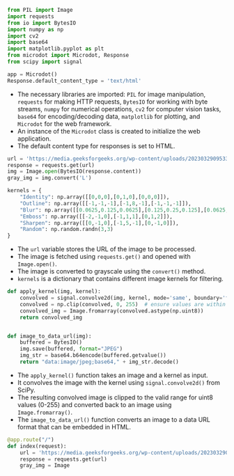 ```python
from PIL import Image
import requests
from io import BytesIO
import numpy as np
import cv2
import base64
import matplotlib.pyplot as plt
from microdot import Microdot, Response
from scipy import signal

app = Microdot()
Response.default_content_type = 'text/html'
```

- The necessary libraries are imported: `PIL` for image manipulation, `requests` for making HTTP requests, `BytesIO` for working with byte streams, `numpy` for numerical operations, `cv2` for computer vision tasks, `base64` for encoding/decoding data, `matplotlib` for plotting, and `Microdot` for the web framework.
- An instance of the `Microdot` class is created to initialize the web application.
- The default content type for responses is set to HTML.

```python
url = 'https://media.geeksforgeeks.org/wp-content/uploads/20230329095332/RGB-arrays-combined-to-make-image.jpg'
response = requests.get(url)
img = Image.open(BytesIO(response.content))
gray_img = img.convert('L')

kernels = {
    "Identity": np.array([[0,0,0],[0,1,0],[0,0,0]]),
    "Outline": np.array([[-1,-1,-1],[-1,8,-1],[-1,-1,-1]]),
    "Blur": np.array([[0.0625,0.125,0.0625],[0.125,0.25,0.125],[0.0625,0.125,0.0625]]),
    "Emboss": np.array([[-2,-1,0],[-1,1,1],[0,1,2]]),
    "Sharpen": np.array([[0,-1,0],[-1,5,-1],[0,-1,0]]),
    "Random": np.random.randn(3,3)
}
```

- The `url` variable stores the URL of the image to be processed.
- The image is fetched using `requests.get()` and opened with `Image.open()`.
- The image is converted to grayscale using the `convert()` method.
- `kernels` is a dictionary that contains different image kernels for filtering.

```python
def apply_kernel(img, kernel):
    convolved = signal.convolve2d(img, kernel, mode='same', boundary='fill', fillvalue=0)
    convolved = np.clip(convolved, 0, 255)  # ensure values are within the valid range for uint8
    convolved_img = Image.fromarray(convolved.astype(np.uint8))
    return convolved_img


def image_to_data_url(img):
    buffered = BytesIO()
    img.save(buffered, format="JPEG")
    img_str = base64.b64encode(buffered.getvalue())
    return "data:image/jpeg;base64," + img_str.decode()
```

- The `apply_kernel()` function takes an image and a kernel as input.
- It convolves the image with the kernel using `signal.convolve2d()` from SciPy.
- The resulting convolved image is clipped to the valid range for uint8 values (0-255) and converted back to an image using `Image.fromarray()`.
- The `image_to_data_url()` function converts an image to a data URL format that can be embedded in HTML.

```python
@app.route("/")
def index(request):
    url = 'https://media.geeksforgeeks.org/wp-content/uploads/20230329095332/RGB-arrays-combined-to-make-image.jpg'
    response = requests.get(url)
    gray_img = Image

